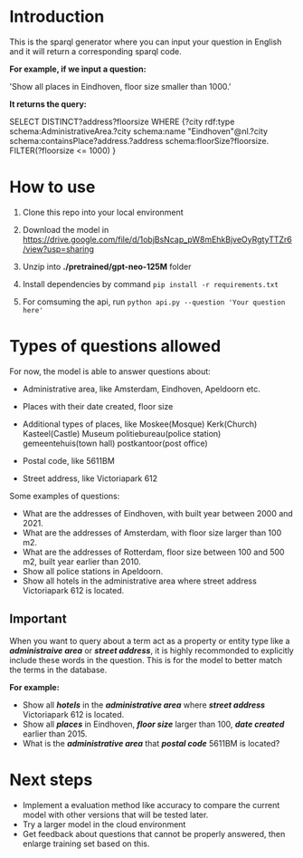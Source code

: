 # Introduction
This is the sparql generator where you can input your question in English and it will return a corresponding sparql code.

**For example, if we input a question:**

'Show all places in Eindhoven, floor size smaller than 1000.'

**It returns the query:** 

SELECT DISTINCT?address?floorsize WHERE {?city rdf:type schema:AdministrativeArea.?city schema:name "Eindhoven"@nl.?city schema:containsPlace?address.?address schema:floorSize?floorsize. FILTER(?floorsize <= 1000) }

# How to use
1. Clone this repo into your local environment

2. Download the model in https://drive.google.com/file/d/1objBsNcap_pW8mEhkBjveOyRgtyTTZr6/view?usp=sharing

3. Unzip into **./pretrained/gpt-neo-125M** folder

4. Install dependencies by command `pip install -r requirements.txt`

5. For comsuming the api, run `python api.py --question 'Your question here' `

# Types of questions allowed
For now, the model is able to answer questions about:

* Administrative area, like Amsterdam, Eindhoven, Apeldoorn etc.
* Places with their date created, floor size
* Additional types of places, like
Moskee(Mosque)
Kerk(Church)
Kasteel(Castle)
Museum
politiebureau(police station)
gemeentehuis(town hall)
postkantoor(post office)

* Postal code, like 5611BM
* Street address, like Victoriapark 612

Some examples of questions:

*	What are the addresses of Eindhoven, with built year between 2000 and 2021.
*	What are the addresses of Amsterdam, with floor size larger than 100 m2.
*	What are the addresses of Rotterdam, floor size between 100 and 500 m2, built year earlier than 2010.
*	Show all police stations in Apeldoorn.
*	Show all hotels in the administrative area where street address Victoriapark 612 is located.

## Important
When you want to query about a term act as a property or entity type like a ***administraive area*** or ***street address***, it is highly recommonded to explicitly include these words in the question. This is for the model to better match the terms in the database.

**For example:**
* Show all ***hotels*** in the ***administrative area*** where ***street address*** Victoriapark 612 is located. 
* Show all ***places*** in Eindhoven, ***floor size*** larger than 100, ***date created*** earlier than 2015.
* What is the ***administrative area*** that ***postal code*** 5611BM is located?

# Next steps
* Implement a evaluation method like accuracy to compare the current model with other versions that will be tested later.
* Try a larger model in the cloud environment
* Get feedback about questions that cannot be properly answered, then enlarge training set based on this.
